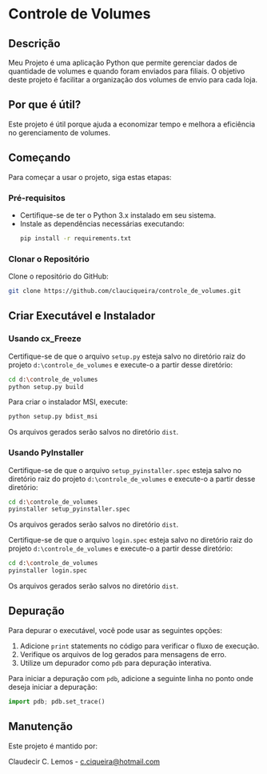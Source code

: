 # Controle de Volumes

## Descrição

Meu Projeto é uma aplicação Python que permite gerenciar dados de quantidade de volumes e quando foram enviados para filiais. O objetivo deste projeto é facilitar a organização dos volumes de envio para cada loja.

## Por que é útil?

Este projeto é útil porque ajuda a economizar tempo e melhora a eficiência no gerenciamento de volumes.

## Começando

Para começar a usar o projeto, siga estas etapas:

### Pré-requisitos

- Certifique-se de ter o Python 3.x instalado em seu sistema.
- Instale as dependências necessárias executando:
  ```bash
  pip install -r requirements.txt
  ```

### Clonar o Repositório

Clone o repositório do GitHub:

```bash
git clone https://github.com/clauciqueira/controle_de_volumes.git
```

## Criar Executável e Instalador

### Usando cx_Freeze

Certifique-se de que o arquivo `setup.py` esteja salvo no diretório raiz do projeto `d:\controle_de_volumes` e execute-o a partir desse diretório:

```bash
cd d:\controle_de_volumes
python setup.py build
```

Para criar o instalador MSI, execute:

```bash
python setup.py bdist_msi
```

Os arquivos gerados serão salvos no diretório `dist`.

### Usando PyInstaller

Certifique-se de que o arquivo `setup_pyinstaller.spec` esteja salvo no diretório raiz do projeto `d:\controle_de_volumes` e execute-o a partir desse diretório:

```bash
cd d:\controle_de_volumes
pyinstaller setup_pyinstaller.spec
```

Os arquivos gerados serão salvos no diretório `dist`.

Certifique-se de que o arquivo `login.spec` esteja salvo no diretório raiz do projeto `d:\controle_de_volumes` e execute-o a partir desse diretório:

```bash
cd d:\controle_de_volumes
pyinstaller login.spec
```

Os arquivos gerados serão salvos no diretório `dist`.

## Depuração

Para depurar o executável, você pode usar as seguintes opções:

1. Adicione `print` statements no código para verificar o fluxo de execução.
2. Verifique os arquivos de log gerados para mensagens de erro.
3. Utilize um depurador como `pdb` para depuração interativa.

Para iniciar a depuração com `pdb`, adicione a seguinte linha no ponto onde deseja iniciar a depuração:

```python
import pdb; pdb.set_trace()
```

## Manutenção

Este projeto é mantido por:

Claudecir C. Lemos - c.ciqueira@hotmail.com
